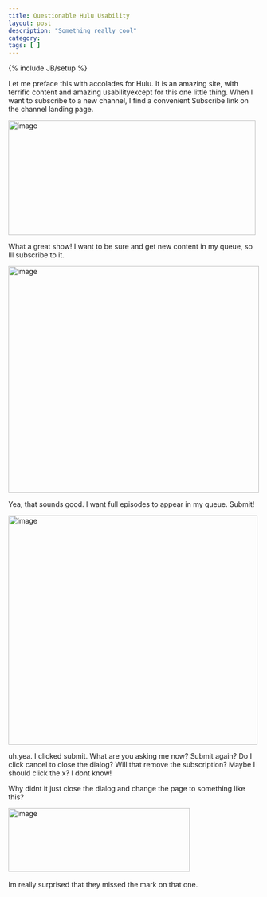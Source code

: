 ```yaml
---
title: Questionable Hulu Usability
layout: post
description: "Something really cool"
category:
tags: [ ] 
---
```

{% include JB/setup %}



<p>Let me preface this with accolades for Hulu. It is an amazing site, with terrific content and amazing usabilityexcept for this one little thing. When I want to subscribe to a new channel, I find a convenient Subscribe link on the channel landing page.</p>  <p><a href="/wp-content/uploads/2009/06/image.png"><img style="border-bottom: 0px; border-left: 0px; display: inline; border-top: 0px; border-right: 0px" title="image" border="0" alt="image" src="/wp-content/uploads/2009/06/image-thumb.png" width="496" height="230" /></a> </p>  <p>What a great show! I want to be sure and get new content in my queue, so Ill subscribe to it.</p>  <p><a href="/wp-content/uploads/2009/06/image1.png"><img style="border-bottom: 0px; border-left: 0px; display: inline; border-top: 0px; border-right: 0px" title="image" border="0" alt="image" src="/wp-content/uploads/2009/06/image-thumb1.png" width="503" height="454" /></a> </p>  <p>Yea, that sounds good. I want full episodes to appear in my queue. Submit!</p>  <p><a href="/wp-content/uploads/2009/06/image2.png"><img style="border-bottom: 0px; border-left: 0px; display: inline; border-top: 0px; border-right: 0px" title="image" border="0" alt="image" src="/wp-content/uploads/2009/06/image-thumb2.png" width="500" height="459" /></a> </p>  <p>uh.yea. I clicked submit. What are you asking me now? Submit again? Do I click cancel to close the dialog? Will that remove the subscription? Maybe I should click the x? I dont know!</p>  <p>Why didnt it just close the dialog and change the page to something like this?</p>  <p><a href="/wp-content/uploads/2009/06/image3.png"><img style="border-bottom: 0px; border-left: 0px; display: inline; border-top: 0px; border-right: 0px" title="image" border="0" alt="image" src="/wp-content/uploads/2009/06/image-thumb3.png" width="364" height="127" /></a>&#160; <p></p>    <p></p>    <p></p>    <p>Im really surprised that they missed the mark on that one. </p></p>
